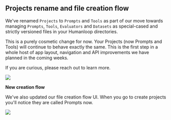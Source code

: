 ## Projects rename and file creation flow

We've renamed `Projects` to `Prompts` and `Tools` as part of our move towards managing `Prompts`, `Tools`, `Evaluators` and `Datasets` as special-cased and strictly versioned files in your Humanloop directories. 

This is a purely cosmetic change for now. Your Projects (now Prompts and Tools) will continue to behave exactly the same. This is the first step in a whole host of app layout, navigation and API improvements we have planned in the coming weeks. 

If you are curious, please reach out to learn more.

<img src="../assets/images/17189fd-image.png" />

**New creation flow**

We've also updated our file creation flow UI. When you go to create projects you'll notice they are called Prompts now.

![](../assets/images/c462113-image.png)